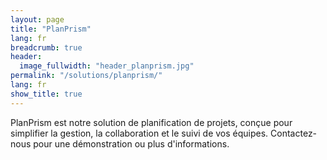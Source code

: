 ```yaml
---
layout: page
title: "PlanPrism"
lang: fr
breadcrumb: true
header:
  image_fullwidth: "header_planprism.jpg"
permalink: "/solutions/planprism/"
lang: fr
show_title: true
---
```


PlanPrism est notre solution de planification de projets, conçue pour simplifier la gestion, la collaboration et le suivi de vos équipes. Contactez-nous pour une démonstration ou plus d'informations.
